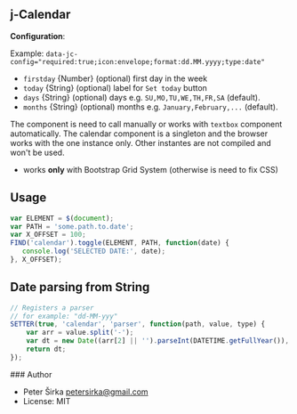 ## j-Calendar

__Configuration__:

Example: `data-jc-config="required:true;icon:envelope;format:dd.MM.yyyy;type:date"`

- `firstday` {Number} (optional) first day in the week
- `today` {String} (optional) label for `Set today` button
- `days` {String} (optional) days e.g. `SU,MO,TU,WE,TH,FR,SA` (default).
- `months` {String} (optional) months e.g. `January,February,...` (default).

The component is need to call manually or works with `textbox` component automatically. The calendar component is a singleton and the browser works with the one instance only. Other instantes are not compiled and won't be used.

- works __only__ with Bootstrap Grid System (otherwise is need to fix CSS)

## Usage

```javascript
var ELEMENT = $(document);
var PATH = 'some.path.to.date';
var X_OFFSET = 100;
FIND('calendar').toggle(ELEMENT, PATH, function(date) {
   console.log('SELECTED DATE:', date);
}, X_OFFSET);
```

## Date parsing from String

```javascript
// Registers a parser
// for example: "dd-MM-yyy"
SETTER(true, 'calendar', 'parser', function(path, value, type) {
    var arr = value.split('-');
    var dt = new Date((arr[2] || '').parseInt(DATETIME.getFullYear()), ((arr[1] || '').parseInt(DATETIME.getMonth() + 1) - 1), (arr[0] || '').parseInt(DATETIME.getDate()));
    return dt;
});
```

### Author

- Peter Širka <petersirka@gmail.com>
- License: MIT